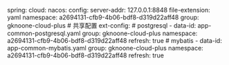 spring:
  cloud:
    nacos:
      config:
        server-addr: 127.0.0.1:8848
        file-extension: yaml
        namespace: a2694131-cfb9-4b06-bdf8-d319d22aff48
        group: gknoone-cloud-plus
        # 共享配置
        ext-config:
          # postgresql
          - data-id: app-common-postgresql.yaml
            group: gknoone-cloud-plus
            namespace: a2694131-cfb9-4b06-bdf8-d319d22aff48
            refresh: true
          # mybatis
          - data-id: app-common-mybatis.yaml
            group: gknoone-cloud-plus
            namespace: a2694131-cfb9-4b06-bdf8-d319d22aff48
            refresh: true